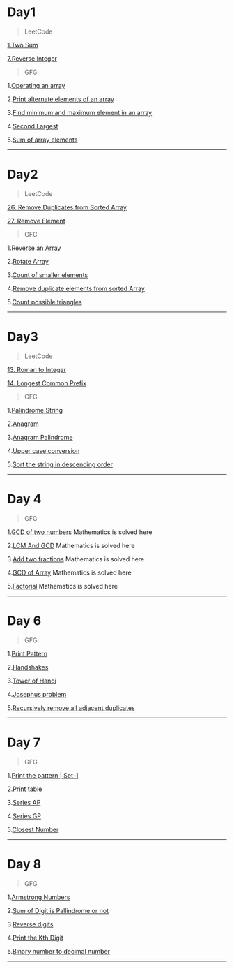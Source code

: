 # Day1

> LeetCode

[1.Two Sum](https://leetcode.com/problems/two-sum/)

[7.Reverse Integer](https://leetcode.com/problems/reverse-integer/)

> GFG

1.[Operating an array](https://practice.geeksforgeeks.org/problems/operating-an-array/1)

2.[Print alternate elements of an array](https://practice.geeksforgeeks.org/problems/print-alternate-elements-of-an-array/1)

3.[Find minimum and maximum element in an array](https://practice.geeksforgeeks.org/problems/find-minimum-and-maximum-element-in-an-array/0)

4.[Second Largest](https://practice.geeksforgeeks.org/problems/second-largest/0)

5.[Sum of array elements](https://practice.geeksforgeeks.org/problems/sum-of-array-elements/0)

---

# Day2

> LeetCode

[26. Remove Duplicates from Sorted Array](https://leetcode.com/problems/remove-duplicates-from-sorted-array/)

[27. Remove Element](https://leetcode.com/problems/remove-element/)

> GFG

1.[Reverse an Array](https://practice.geeksforgeeks.org/problems/reverse-an-array/0)

2.[Rotate Array](https://practice.geeksforgeeks.org/problems/rotate-array-by-n-elements/0)

3.[Count of smaller elements](https://practice.geeksforgeeks.org/problems/count-of-smaller-elements/0)

4.[Remove duplicate elements from sorted Array](https://practice.geeksforgeeks.org/problems/remove-duplicate-elements-from-sorted-array/1)

5.[Count possible triangles](https://practice.geeksforgeeks.org/problems/count-possible-triangles/0#ExpectOP)

---

# Day3

> LeetCode

[13. Roman to Integer](https://leetcode.com/problems/roman-to-integer/)

[14. Longest Common Prefix](https://leetcode.com/problems/longest-common-prefix/submissions/)

> GFG

1.[Palindrome String](https://practice.geeksforgeeks.org/problems/palindrome-string/0)

2.[Anagram](https://practice.geeksforgeeks.org/problems/anagram/0)

3.[Anagram Palindrome](https://practice.geeksforgeeks.org/problems/anagram-palindrome/0)

4.[Upper case conversion](https://practice.geeksforgeeks.org/problems/upper-case-conversion/0)

5.[Sort the string in descending order](https://practice.geeksforgeeks.org/problems/sort-the-string-in-descending-order/0)

---

# Day 4

> GFG

1.[GCD of two numbers](https://practice.geeksforgeeks.org/problems/gcd-of-two-numbers/0)
Mathematics is solved here

2.[LCM And GCD](https://practice.geeksforgeeks.org/problems/lcm-and-gcd/0)
Mathematics is solved here

3.[Add two fractions](https://practice.geeksforgeeks.org/problems/add-two-fractions/1)
Mathematics is solved here

4.[GCD of Array](https://practice.geeksforgeeks.org/problems/gcd-of-array/0)
Mathematics is solved here

5.[Factorial](https://practice.geeksforgeeks.org/problems/factorial/0)
Mathematics is solved here

---

# Day 6

> GFG

1.[Print Pattern](https://practice.geeksforgeeks.org/problems/print-pattern/0)

2.[Handshakes](https://practice.geeksforgeeks.org/problems/handshakes/0)

3.[Tower of Hanoi](https://practice.geeksforgeeks.org/problems/tower-of-hanoi/0)

4.[Josephus problem](https://practice.geeksforgeeks.org/problems/josephus-problem/1)

5.[Recursively remove all adjacent duplicates](https://practice.geeksforgeeks.org/problems/recursively-remove-all-adjacent-duplicates/0)

---

# Day 7

> GFG

1.[Print the pattern | Set-1](https://practice.geeksforgeeks.org/problems/print-the-pattern-set-1/1)

2.[Print table](https://practice.geeksforgeeks.org/problems/print-table/0)

3.[Series AP](https://practice.geeksforgeeks.org/problems/series-ap/0)

4.[Series GP](https://practice.geeksforgeeks.org/problems/series-gp/0)

5.[Closest Number](https://practice.geeksforgeeks.org/problems/closest-number/0)

---

# Day 8

> GFG

1.[Armstrong Numbers](https://practice.geeksforgeeks.org/problems/armstrong-numbers/0)

2.[Sum of Digit is Pallindrome or not](https://practice.geeksforgeeks.org/problems/sum-of-digit-is-pallindrome-or-not/0)

3.[Reverse digits](https://practice.geeksforgeeks.org/problems/reverse-digit/0)

4.[Print the Kth Digit](https://practice.geeksforgeeks.org/problems/print-the-kth-digit/0)

5.[Binary number to decimal number](https://practice.geeksforgeeks.org/problems/binary-number-to-decimal-number/0)

---
